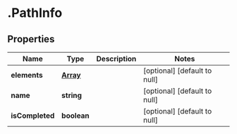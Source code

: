 # .PathInfo

## Properties
Name | Type | Description | Notes
------------ | ------------- | ------------- | -------------
**elements** | [**Array<PathElement>**](PathElement.md) |  | [optional] [default to null]
**name** | **string** |  | [optional] [default to null]
**isCompleted** | **boolean** |  | [optional] [default to null]


